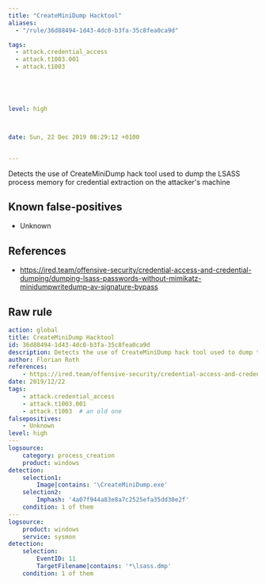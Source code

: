 ```yaml
---
title: "CreateMiniDump Hacktool"
aliases:
  - "/rule/36d88494-1d43-4dc0-b3fa-35c8fea0ca9d"

tags:
  - attack.credential_access
  - attack.t1003.001
  - attack.t1003





level: high



date: Sun, 22 Dec 2019 08:29:12 +0100


---
```


Detects the use of CreateMiniDump hack tool used to dump the LSASS process memory for credential extraction on the attacker's machine

<!--more-->


## Known false-positives

* Unknown



## References

* https://ired.team/offensive-security/credential-access-and-credential-dumping/dumping-lsass-passwords-without-mimikatz-minidumpwritedump-av-signature-bypass


## Raw rule
```yaml
action: global
title: CreateMiniDump Hacktool
id: 36d88494-1d43-4dc0-b3fa-35c8fea0ca9d
description: Detects the use of CreateMiniDump hack tool used to dump the LSASS process memory for credential extraction on the attacker's machine
author: Florian Roth
references:
    - https://ired.team/offensive-security/credential-access-and-credential-dumping/dumping-lsass-passwords-without-mimikatz-minidumpwritedump-av-signature-bypass
date: 2019/12/22
tags:
    - attack.credential_access
    - attack.t1003.001
    - attack.t1003  # an old one
falsepositives:
    - Unknown
level: high
---
logsource:
    category: process_creation
    product: windows
detection:
    selection1: 
        Image|contains: '\CreateMiniDump.exe'
    selection2:
        Imphash: '4a07f944a83e8a7c2525efa35dd30e2f'
    condition: 1 of them
---
logsource:
    product: windows
    service: sysmon
detection:
    selection:
        EventID: 11
        TargetFilename|contains: '*\lsass.dmp'
    condition: 1 of them

```
